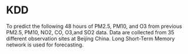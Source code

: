 # KDD
To predict the following 48 hours of PM2.5, PM10, and O3 from previous PM2.5, PM10, NO2, CO, O3,and SO2 data. Data are collected from 35 different observation sites at Beijing China. Long Short-Term Memory network is used for forecasting.
